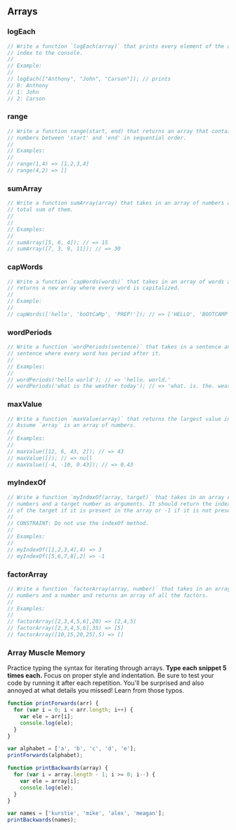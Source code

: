 ## Arrays

### logEach

```js
// Write a function `logEach(array)` that prints every element of the array and its
// index to the console.
//
// Example:
//
// logEach(["Anthony", "John", "Carson"]); // prints
// 0: Anthony
// 1: John
// 2: Carson
```

### range

```js
// Write a function range(start, end) that returns an array that contains all
// numbers between 'start' and 'end' in sequential order.
//
// Examples:
//
// range(1,4) => [1,2,3,4]
// range(4,2) => []
```

### sumArray

```js
// Write a function sumArray(array) that takes in an array of numbers are returns the
// total sum of them.
//
//
// Examples:
//
// sumArray([5, 6, 4]); // => 15
// sumArray([7, 3, 9, 11]); // => 30
```

### capWords

```js
// Write a function `capWords(words)` that takes in an array of words and
// returns a new array where every word is capitalized.
//
// Example:
//
// capWords(['hello', 'boOtCaMp', 'PREP!']); // => ['HELLO', 'BOOTCAMP', 'PREP!']
```

### wordPeriods

```js
// Write a function `wordPeriods(sentence)` that takes in a sentence and returns a new
// sentence where every word has period after it.
//
// Examples:
//
// wordPeriods('hello world'); // => 'hello. world.'
// wordPeriods('what is the weather today'); // => 'what. is. the. weather. today.'
```

### maxValue

```js
// Write a function `maxValue(array)` that returns the largest value in `array`.
// Assume `array` is an array of numbers.
//
// Examples:
//
// maxValue([12, 6, 43, 2]); // => 43
// maxValue([]); // => null
// maxValue([-4, -10, 0.43]); // => 0.43
```

### myIndexOf

```js
// Write a function `myIndexOf(array, target)` that takes in an array of
// numbers and a target number as arguments. It should return the index value
// of the target if it is present in the array or -1 if it is not present.
//
// CONSTRAINT: Do not use the indexOf method.
//
// Examples:
//
// myIndexOf([1,2,3,4],4) => 3
// myIndexOf([5,6,7,8],2) => -1
```

### factorArray

```js
// Write a function `factorArray(array, number)` that takes in an array of
// numbers and a number and returns an array of all the factors.
//
// Examples:
//
// factorArray([2,3,4,5,6],20) => [2,4,5]
// factorArray([2,3,4,5,6],35) => [5]
// factorArray([10,15,20,25],5) => []
```

### Array Muscle Memory

Practice typing the syntax for iterating through arrays. **Type each snippet 5 times each.**
Focus on proper style and indentation. Be sure to test your code by running it after
each repetition. You'll be surprised and also annoyed at what details you missed!
Learn from those typos.

```js
function printForwards(arr) {
  for (var i = 0; i < arr.length; i++) {
    var ele = arr[i];
    console.log(ele);
  }
}

var alphabet = ['a', 'b', 'c', 'd', 'e'];
printForwards(alphabet);
```

```js
function printBackwards(array) {
  for (var i = array.length - 1; i >= 0; i--) {
    var ele = array[i];
    console.log(ele);
  }
}

var names = ['kurstie', 'mike', 'alex', 'meagan'];
printBackwards(names);
```
